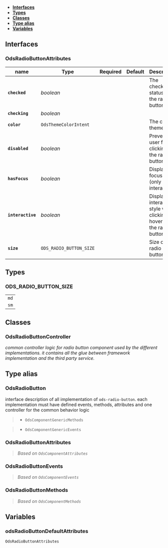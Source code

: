 * [**Interfaces**](#interfaces)
* [**Types**](#types)
* [**Classes**](#classes)
* [**Type alias**](#type-alias)
* [**Variables**](#variables)

## Interfaces

### OdsRadioButtonAttributes
|name | Type | Required | Default | Description|
|---|---|:---:|---|---|
|**`checked`** | _boolean_ |  |  | The checked status of the radio button|
|**`checking`** | _boolean_ |  |  | |
|**`color`** | `OdsThemeColorIntent` |  |  | The color theme|
|**`disabled`** | _boolean_ |  |  | Prevent the user from clicking on the radio button|
|**`hasFocus`** | _boolean_ |  |  | Display a focus style (only if interactive)|
|**`interactive`** | _boolean_ |  |  | Display an interactive style when clicking or hovering the radio button|
|**`size`** | `ODS_RADIO_BUTTON_SIZE` |  |  | Size of the radio button|

## Types

### ODS_RADIO_BUTTON_SIZE
|  |
|:---:|
| `md` |
| `sm` |

## Classes

### OdsRadioButtonController
_common controller logic for radio button component used by the different implementations._
_it contains all the glue between framework implementation and the third party service._


## Type alias

### OdsRadioButton

interface description of all implementation of `ods-radio-button`.
each implementation must have defined events, methods, attributes
and one controller for the common behavior logic

> - `OdsComponentGenericMethods`

> - `OdsComponentGenericEvents`

### OdsRadioButtonAttributes

> _Based on `OdsComponentAttributes`_

### OdsRadioButtonEvents

> _Based on `OdsComponentEvents`_

### OdsRadioButtonMethods

> _Based on `OdsComponentMethods`_

## Variables

### odsRadioButtonDefaultAttributes
`OdsRadioButtonAttributes`